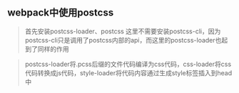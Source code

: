 ## webpack中使用postcss

> 首先安装postcss-loader、postcss
> 这里不需要安装postcss-cli，因为postcss-cli只是调用了postcss内部的api，而这里的postcss-loader也起到了同样的作用

> postcss-loader将.pcss后缀的文件代码编译为css代码，css-loader将css代码转换成js代码，style-loader将代码内容通过生成style标签插入到head中